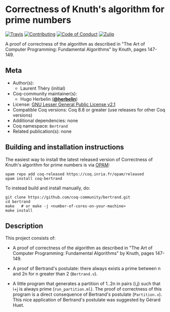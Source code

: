 # Correctness of Knuth's algorithm for prime numbers

[![Travis][travis-shield]][travis-link]
[![Contributing][contributing-shield]][contributing-link]
[![Code of Conduct][conduct-shield]][conduct-link]
[![Zulip][zulip-shield]][zulip-link]

[travis-shield]: https://travis-ci.com/coq-community/bertrand.svg?branch=master
[travis-link]: https://travis-ci.com/coq-community/bertrand/builds

[contributing-shield]: https://img.shields.io/badge/contributions-welcome-%23f7931e.svg
[contributing-link]: https://github.com/coq-community/manifesto/blob/master/CONTRIBUTING.md

[conduct-shield]: https://img.shields.io/badge/%E2%9D%A4-code%20of%20conduct-%23f15a24.svg
[conduct-link]: https://github.com/coq-community/manifesto/blob/master/CODE_OF_CONDUCT.md

[zulip-shield]: https://img.shields.io/badge/chat-on%20zulip-%23c1272d.svg
[zulip-link]: https://coq.zulipchat.com/#narrow/stream/237663-coq-community-devs.20.26.20users



A proof of correctness of the algorithm as described in
"The Art of Computer Programming: Fundamental Algorithms"
by Knuth, pages 147-149.


## Meta

- Author(s):
  - Laurent Théry (initial)
- Coq-community maintainer(s):
  - Hugo Herbelin ([**@herbelin**](https://github.com/herbelin))
- License: [GNU Lesser General Public License v2.1](LICENSE)
- Compatible Coq versions: Coq 8.8 or greater (use releases for other Coq versions)
- Additional dependencies: none
- Coq namespace: `Bertrand`
- Related publication(s): none

## Building and installation instructions

The easiest way to install the latest released version of Correctness of Knuth's algorithm for prime numbers
is via [OPAM](https://opam.ocaml.org/doc/Install.html):

```shell
opam repo add coq-released https://coq.inria.fr/opam/released
opam install coq-bertrand
```

To instead build and install manually, do:

``` shell
git clone https://github.com/coq-community/bertrand.git
cd bertrand
make   # or make -j <number-of-cores-on-your-machine> 
make install
```


## Description

This project consists of:

- A proof of correctness of the algorithm as described in
  "The Art of Computer Programming: Fundamental Algorithms" by Knuth,
  pages 147-149.

- A proof of Bertrand's postulate: there always exists a prime between
  n and 2n for n greater than 2 (`Bertrand.v`).

- A little program that generates a partition of 1..2n in pairs (i,j)
  such that i+j is always prime (`run_partition.ml`).
  The proof of correctness of this program is a direct consequence of
  Bertrand's postulate (`Partition.v`). This nice application of Bertrand's
  postulate was suggested by Gérard Huet.

